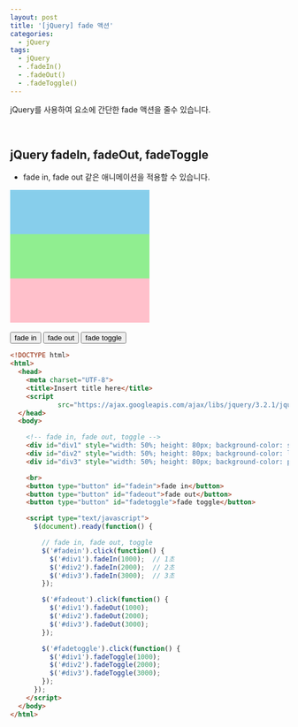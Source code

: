 ```yaml
---
layout: post
title: '[jQuery] fade 액션'
categories:
  - jQuery
tags:
  - jQuery
  - .fadeIn()
  - .fadeOut()
  - .fadeToggle()
---
```


jQuery를 사용하여 요소에 간단한 fade 액션을 줄수 있습니다.




<br>





## jQuery fadeIn, fadeOut, fadeToggle


- fade in, fade out 같은 애니메이션을 적용할 수 있습니다.

<div class="example">
  <!-- fade in, fade out, toggle -->
  <div id="div1" style="width: 50%; height: 80px; background-color: skyblue;"></div>
  <div id="div2" style="width: 50%; height: 80px; background-color: lightgreen;"></div>
  <div id="div3" style="width: 50%; height: 80px; background-color: pink;"></div>

  <br>
  <button type="button" id="fadein">fade in</button>
  <button type="button" id="fadeout">fade out</button>
  <button type="button" id="fadetoggle">fade toggle</button>

  <script type="text/javascript">
    $(document).ready(function() {

      // fade in, fade out, toggle
      $('#fadein').click(function() {
        $('#div1').fadeIn(1000);  // 1초
        $('#div2').fadeIn(2000);  // 2초
        $('#div3').fadeIn(3000);  // 3초
      });

      $('#fadeout').click(function() {
        $('#div1').fadeOut(1000);
        $('#div2').fadeOut(2000);
        $('#div3').fadeOut(3000);
      });

      $('#fadetoggle').click(function() {
        $('#div1').fadeToggle(1000);
        $('#div2').fadeToggle(2000);
        $('#div3').fadeToggle(3000);
      });
    });
  </script>

</div>


```html
<!DOCTYPE html>
<html>
  <head>
    <meta charset="UTF-8">
    <title>Insert title here</title>
    <script
            src="https://ajax.googleapis.com/ajax/libs/jquery/3.2.1/jquery.min.js"></script>
  </head>
  <body>

    <!-- fade in, fade out, toggle -->
    <div id="div1" style="width: 50%; height: 80px; background-color: skyblue;"></div>
    <div id="div2" style="width: 50%; height: 80px; background-color: lightgreen;"></div>
    <div id="div3" style="width: 50%; height: 80px; background-color: pink;"></div>

    <br>
    <button type="button" id="fadein">fade in</button>
    <button type="button" id="fadeout">fade out</button>
    <button type="button" id="fadetoggle">fade toggle</button>

    <script type="text/javascript">
      $(document).ready(function() {

        // fade in, fade out, toggle
        $('#fadein').click(function() {
          $('#div1').fadeIn(1000);  // 1초
          $('#div2').fadeIn(2000);  // 2초
          $('#div3').fadeIn(3000);  // 3초
        });

        $('#fadeout').click(function() {
          $('#div1').fadeOut(1000);
          $('#div2').fadeOut(2000);
          $('#div3').fadeOut(3000);
        });

        $('#fadetoggle').click(function() {
          $('#div1').fadeToggle(1000);
          $('#div2').fadeToggle(2000);
          $('#div3').fadeToggle(3000);
        });
      });
    </script>
  </body>
</html>
```
